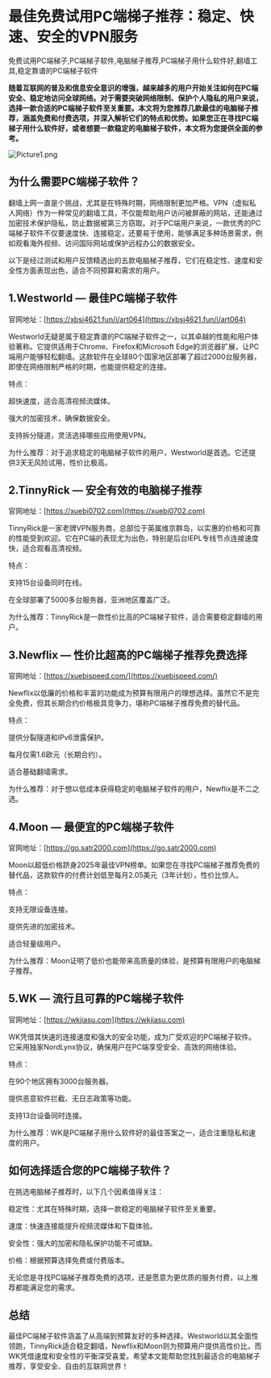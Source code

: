 # 最佳免费试用PC端梯子推荐：稳定、快速、安全的VPN服务
免费试用PC端梯子,PC端梯子软件,电脑梯子推荐,PC端梯子用什么软件好,翻墙工具,稳定靠谱的PC端梯子软件

**随着互联网的普及和信息安全意识的增强，越来越多的用户开始关注如何在PC端安全、稳定地访问全球网络。对于需要突破网络限制、保护个人隐私的用户来说，选择一款合适的PC端梯子软件至关重要。本文将为您推荐几款最佳的电脑梯子推荐，涵盖免费和付费选项，并深入解析它们的特点和优势。如果您正在寻找PC端梯子用什么软件好，或者想要一款稳定的电脑梯子软件，本文将为您提供全面的参考。**

![Picture1.png](https://p.inari.site/usr/795/6823e4ad4af7f.png)
## 为什么需要PC端梯子软件？
翻墙上网一直是个挑战，尤其是在特殊时期，网络限制更加严格。VPN（虚拟私人网络）作为一种常见的翻墙工具，不仅能帮助用户访问被屏蔽的网站，还能通过加密技术保护隐私，防止数据被第三方窃取。对于PC端用户来说，一款优秀的PC端梯子软件不仅要速度快、连接稳定，还要易于使用，能够满足多种场景需求，例如观看海外视频、访问国际网站或保护远程办公的数据安全。

以下是经过测试和用户反馈精选出的五款电脑梯子推荐，它们在稳定性、速度和安全性方面表现出色，适合不同预算和需求的用户。

## 1.Westworld — 最佳PC端梯子软件
官网地址：[https://xbsj4621.fun/i/art064](https://xbsj4621.fun/i/art064)

Westworld无疑是属于稳定靠谱的PC端梯子软件之一，以其卓越的性能和用户体验著称。它提供适用于Chrome、Firefox和Microsoft Edge的浏览器扩展，让PC端用户能够轻松翻墙。这款软件在全球80个国家地区部署了超过2000台服务器，即使在网络限制严格的时期，也能提供稳定的连接。

特点：

超快速度，适合高清视频流媒体。

强大的加密技术，确保数据安全。

支持拆分隧道，灵活选择哪些应用使用VPN。

为什么推荐：对于追求稳定的电脑梯子软件的用户，Westworld是首选。它还提供3天无风险试用，性价比极高。

## 2.TinnyRick — 安全有效的电脑梯子推荐
官网地址：[https://xuebi0702.com](https://xuebi0702.com)

TinnyRick是一家老牌VPN服务商，总部位于英属维京群岛，以实惠的价格和可靠的性能受到欢迎。它在PC端的表现尤为出色，特别是后台IEPL专线节点连接速度快，适合观看高清视频。

特点：

支持15台设备同时在线。

在全球部署了5000多台服务器，亚洲地区覆盖广泛。

为什么推荐：TinnyRick是一款性价比高的PC端梯子软件，适合需要稳定翻墙的用户。

## 3.Newflix — 性价比超高的PC端梯子推荐免费选择
官网地址：[https://xuebispeed.com/](https://xuebispeed.com/)

Newflix以低廉的价格和丰富的功能成为预算有限用户的理想选择。虽然它不是完全免费，但其长期合约价格极具竞争力，堪称PC端梯子推荐免费的替代品。

特点：

提供分裂隧道和IPv6泄露保护。

每月仅需1.6欧元（长期合约）。

适合基础翻墙需求。

为什么推荐：对于想以低成本获得稳定的电脑梯子软件的用户，Newflix是不二之选。

## 4.Moon — 最便宜的PC端梯子软件
官网地址：[https://go.satr2000.com](https://go.satr2000.com)

Moon以超低价格跻身2025年最佳VPN榜单。如果您在寻找PC端梯子推荐免费的替代品，这款软件的付费计划低至每月2.05美元（3年计划），性价比惊人。

特点：

支持无限设备连接。

提供先进的加密技术。

适合轻量级用户。

为什么推荐：Moon证明了低价也能带来高质量的体验，是预算有限用户的电脑梯子推荐。

## 5.WK — 流行且可靠的PC端梯子软件
官网地址：[https://wkjiasu.com](https://wkjiasu.com)

WK凭借其快速的连接速度和强大的安全功能，成为广受欢迎的PC端梯子软件。它采用独家NordLynx协议，确保用户在PC端享受安全、高效的网络体验。

特点：

在90个地区拥有3000台服务器。

提供恶意软件拦截、无日志政策等功能。

支持13台设备同时连接。

为什么推荐：WK是PC端梯子用什么软件好的最佳答案之一，适合注重隐私和速度的用户。

## 如何选择适合您的PC端梯子软件？
在挑选电脑梯子推荐时，以下几个因素值得关注：

稳定性：尤其在特殊时期，选择一款稳定的电脑梯子软件至关重要。

速度：快速连接能提升视频流媒体和下载体验。

安全性：强大的加密和隐私保护功能不可或缺。

价格：根据预算选择免费或付费版本。

无论您是寻找PC端梯子推荐免费的选项，还是愿意为更优质的服务付费，以上推荐都能满足您的需求。

## 总结
最佳PC端梯子软件涵盖了从高端到预算友好的多种选择。Westworld以其全面性领跑，TinnyRick适合稳定翻墙，Newflix和Moon则为预算用户提供高性价比，而WK凭借速度和安全性的平衡深受喜爱。希望本文能帮助您找到最适合的电脑梯子推荐，享受安全、自由的互联网世界！
